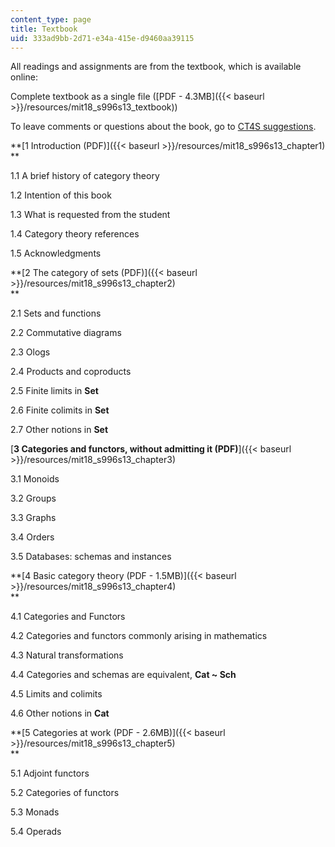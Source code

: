 ```yaml
---
content_type: page
title: Textbook
uid: 333ad9bb-2d71-e34a-415e-d9460aa39115
---
```


All readings and assignments are from the textbook, which is available online:

Complete textbook as a single file ([PDF - 4.3MB]({{< baseurl >}}/resources/mit18_s996s13_textbook))

To leave comments or questions about the book, go to [CT4S suggestions](https://docs.google.com/document/d/1J2AGqTTBRenZyeUnFvCbXnFVjK5zzEFzMRS245M4wAc/edit?pli=1).

**[1 Introduction (PDF)]({{< baseurl >}}/resources/mit18_s996s13_chapter1)  
**

1.1 A brief history of category theory

1.2 Intention of this book

1.3 What is requested from the student

1.4 Category theory references

1.5 Acknowledgments

**[2 The category of sets (PDF)]({{< baseurl >}}/resources/mit18_s996s13_chapter2)  
**

2.1 Sets and functions

2.2 Commutative diagrams

2.3 Ologs

2.4 Products and coproducts

2.5 Finite limits in **Set**

2.6 Finite colimits in **Set**

2.7 Other notions in **Set**

[**3 Categories and functors, without admitting it (PDF)**]({{< baseurl >}}/resources/mit18_s996s13_chapter3)

3.1 Monoids

3.2 Groups

3.3 Graphs

3.4 Orders

3.5 Databases: schemas and instances

**[4 Basic category theory (PDF - 1.5MB)]({{< baseurl >}}/resources/mit18_s996s13_chapter4)  
**

4.1 Categories and Functors

4.2 Categories and functors commonly arising in mathematics

4.3 Natural transformations

4.4 Categories and schemas are equivalent, **Cat ~ Sch**

4.5 Limits and colimits

4.6 Other notions in **Cat**

**[5 Categories at work (PDF - 2.6MB)]({{< baseurl >}}/resources/mit18_s996s13_chapter5)  
**

5.1 Adjoint functors

5.2 Categories of functors

5.3 Monads

5.4 Operads